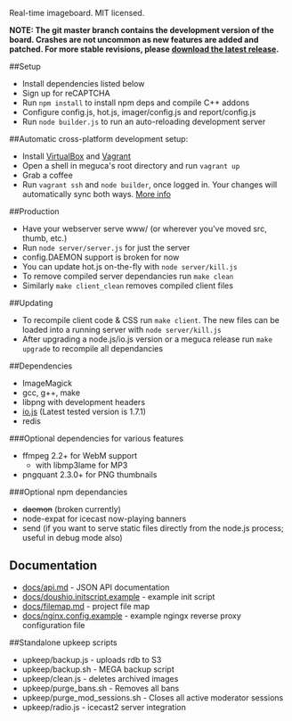 Real-time imageboard.
MIT licensed.

**NOTE: The git master branch contains the development version of the
board. Crashes are not uncommon as new features are added and patched. For more stable revisions, please [download the latest release](https://github.com/bakape/meguca/releases).**

##Setup

* Install dependencies listed below
* Sign up for reCAPTCHA
* Run `npm install` to install npm deps and compile C++ addons
* Configure config.js, hot.js, imager/config.js and report/config.js
* Run `node builder.js` to run an auto-reloading development server

##Automatic cross-platform development setup:
* Install [VirtualBox](https://www.virtualbox.org/wiki/Downloads) and
[Vagrant](http://www.vagrantup.com/downloads.html)
* Open a shell in meguca's root directory and run `vagrant up`
* Grab a coffee
* Run `vagrant ssh` and `node builder`, once logged in. Your changes
will automatically sync both ways. [More info](https://www.vagrantup.com/)

##Production

* Have your webserver serve www/ (or wherever you've moved src, thumb, etc.)
* Run `node server/server.js` for just the server
* config.DAEMON support is broken for now
* You can update hot.js on-the-fly with `node server/kill.js`
* To remove compiled server dependancies run `make clean`
* Similarly `make client_clean` removes compiled client files

##Updating
* To recompile client code & CSS run `make client`. The new files can be
loaded into a running server with `node server/kill.js`
* After upgrading a node.js/io.js version or a meguca release run
`make upgrade` to recompile all dependancies

##Dependencies

* ImageMagick
* gcc, g++, make
* libpng with development headers
* [io.js](https://iojs.org) (Latest tested version is 1.7.1)
* redis

###Optional dependencies for various features

* ffmpeg 2.2+ for WebM support
  * with libmp3lame for MP3
* pngquant  2.3.0+ for PNG thumbnails

###Optional npm dependancies
* ~~daemon~~ (broken currently)
* node-expat for icecast now-playing banners
* send (if you want to serve static files directly from the node.js
process; useful in debug mode also)

## Documentation

* [docs/api.md](https://github.com/bakape/meguca/blob/master/docs/api.md) - JSON API documentation
* [docs/doushio.initscript.example](https://github.com/bakape/meguca/blob/master/docs/doushio.initscript.example) - example init script
* [docs/filemap.md](https://github.com/bakape/meguca/blob/master/docs/file_map.md.md) - project file map
* [docs/nginx.config.example](https://github.com/bakape/meguca/blob/master/docs/nginx.conf.example) - example ngingx reverse proxy configuration
file

##Standalone upkeep scripts

* upkeep/backup.js - uploads rdb to S3
* upkeep/backup.sh - MEGA backup script
* upkeep/clean.js - deletes archived images
* upkeep/purge_bans.sh - Removes all bans
* upkeep/purge_mod_sessions.sh - Closes all active moderator sessions
* upkeep/radio.js - icecast2 server integration
